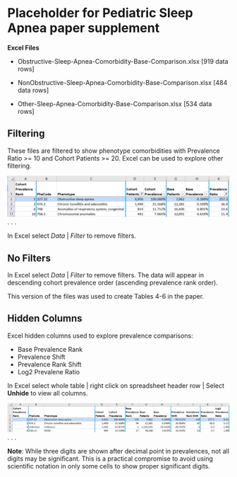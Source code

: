 # Placeholder for Pediatric Sleep Apnea paper supplement

**Excel Files**

* Obstructive-Sleep-Apnea-Comorbidity-Base-Comparison.xlsx [919 data rows]

* NonObstructive-Sleep-Apnea-Comorbidity-Base-Comparison.xlsx [484 data rows]

* Other-Sleep-Apnea-Comorbidity-Base-Comparison.xlsx [534 data rows]

## Filtering

These files are filtered to show phenotype comorbidities with Prevalence Ratio >= 10 and Cohort Patients >= 20. Excel can be used to explore other filtering.

![Obstructive Sleep Apnea - Filtered Comorbidities](Obstructive-Filtered-Hidden.PNG)
. . .

In Excel select *Data* | *Filter* to remove filters.

## No Filters

In Excel select *Data* | *Filter* to remove filters. The data will appear in descending cohort prevalence order (ascending prevalence rank order).

This version of the files was used to create Tables 4-6 in the paper.

## Hidden Columns

Excel hidden columns used to explore prevalence comparisons:

* Base Prevalence Rank
* Prevalence Shift
* Prevalence Rank Shift
* Log2 Prevalene Ratio

In Excel select whole table | right click on spreadsheet header row | Select **Unhide** to view all columns.

![Obstructive Sleep Apnea -- All Comorbidities](Obstructive-NoFilters-NoHiding.PNG)
. . .

**Note**:  While three digits are shown after decimal point in prevalences, not all digits may be significant. This is a practical compromise to avoid using scientific notation in only some cells to show proper significant digits.
